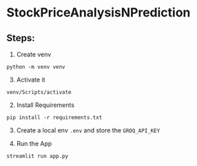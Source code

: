# StockPriceAnalysisNPrediction

## Steps:

1. Create venv
```
python -m venv venv
```
3. Activate it
```
venv/Scripts/activate
```

2. Install Requirements
```
pip install -r requirements.txt
```
3. Create a local env `.env` and store the `GROQ_API_KEY`

4. Run the App
```
streamlit run app.py
```